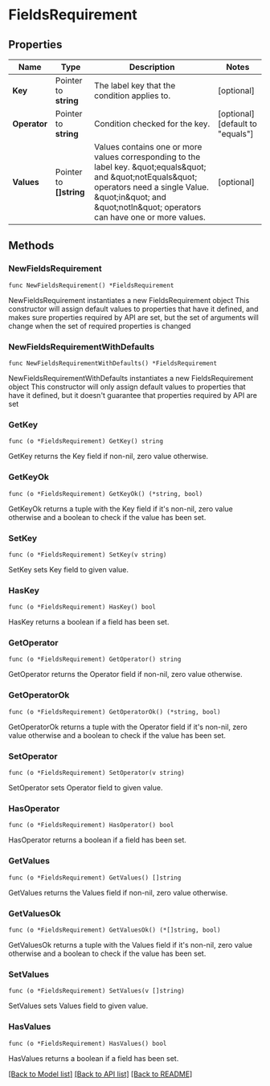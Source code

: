 # FieldsRequirement

## Properties

Name | Type | Description | Notes
------------ | ------------- | ------------- | -------------
**Key** | Pointer to **string** | The label key that the condition applies to. | [optional] 
**Operator** | Pointer to **string** | Condition checked for the key. | [optional] [default to "equals"]
**Values** | Pointer to **[]string** | Values contains one or more values corresponding to the label key. \&quot;equals\&quot; and \&quot;notEquals\&quot; operators need a single Value. \&quot;in\&quot; and \&quot;notIn\&quot; operators can have one or more values. | [optional] 

## Methods

### NewFieldsRequirement

`func NewFieldsRequirement() *FieldsRequirement`

NewFieldsRequirement instantiates a new FieldsRequirement object
This constructor will assign default values to properties that have it defined,
and makes sure properties required by API are set, but the set of arguments
will change when the set of required properties is changed

### NewFieldsRequirementWithDefaults

`func NewFieldsRequirementWithDefaults() *FieldsRequirement`

NewFieldsRequirementWithDefaults instantiates a new FieldsRequirement object
This constructor will only assign default values to properties that have it defined,
but it doesn't guarantee that properties required by API are set

### GetKey

`func (o *FieldsRequirement) GetKey() string`

GetKey returns the Key field if non-nil, zero value otherwise.

### GetKeyOk

`func (o *FieldsRequirement) GetKeyOk() (*string, bool)`

GetKeyOk returns a tuple with the Key field if it's non-nil, zero value otherwise
and a boolean to check if the value has been set.

### SetKey

`func (o *FieldsRequirement) SetKey(v string)`

SetKey sets Key field to given value.

### HasKey

`func (o *FieldsRequirement) HasKey() bool`

HasKey returns a boolean if a field has been set.

### GetOperator

`func (o *FieldsRequirement) GetOperator() string`

GetOperator returns the Operator field if non-nil, zero value otherwise.

### GetOperatorOk

`func (o *FieldsRequirement) GetOperatorOk() (*string, bool)`

GetOperatorOk returns a tuple with the Operator field if it's non-nil, zero value otherwise
and a boolean to check if the value has been set.

### SetOperator

`func (o *FieldsRequirement) SetOperator(v string)`

SetOperator sets Operator field to given value.

### HasOperator

`func (o *FieldsRequirement) HasOperator() bool`

HasOperator returns a boolean if a field has been set.

### GetValues

`func (o *FieldsRequirement) GetValues() []string`

GetValues returns the Values field if non-nil, zero value otherwise.

### GetValuesOk

`func (o *FieldsRequirement) GetValuesOk() (*[]string, bool)`

GetValuesOk returns a tuple with the Values field if it's non-nil, zero value otherwise
and a boolean to check if the value has been set.

### SetValues

`func (o *FieldsRequirement) SetValues(v []string)`

SetValues sets Values field to given value.

### HasValues

`func (o *FieldsRequirement) HasValues() bool`

HasValues returns a boolean if a field has been set.


[[Back to Model list]](../README.md#documentation-for-models) [[Back to API list]](../README.md#documentation-for-api-endpoints) [[Back to README]](../README.md)



